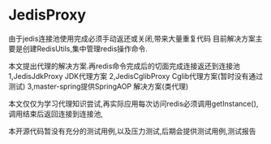 # JedisProxy
由于jedis连接池使用完成必须手动返还或关闭,带来大量重复代码
目前解决方案主要是创建RedisUtils,集中管理redis操作命令.

本文提出代理的解决方案.再redis命令完成后的切面完成连接返还到连接池
1,JedisJdkProxy JDK代理方案
2,JedisCglibProxy Cglib代理方案(暂时没有通过测试)
3,master-spring提供SpringAOP 解决方案(类代理)

本文仅仅为学习代理知识尝试,再实际应用每次访问redis必须调用getInstance(),
调用结束后返回连接到连接池,

本开源代码暂没有充分的测试用例,以及压力测试,后期会提供测试用例,测试报告

